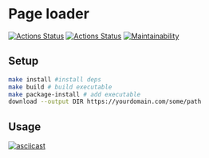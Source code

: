 # Page loader
[![Actions Status](https://github.com/i1yas/python-project-lvl3/workflows/hexlet-check/badge.svg)](https://github.com/i1yas/python-project-lvl3/actions)
[![Actions Status](https://github.com/i1yas/python-project-lvl3/workflows/build/badge.svg)](https://github.com/i1yas/python-project-lvl3/actions)
[![Maintainability](https://api.codeclimate.com/v1/badges/2efcf6de43108cbc9a3e/maintainability)](https://codeclimate.com/github/i1yas/python-project-lvl3/maintainability)

## Setup
```bash
make install #install deps
make build # build executable
make package-install # add executable
download --output DIR https://yourdomain.com/some/path
```

## Usage
[![asciicast](https://asciinema.org/a/6wcvtZsWXhX4olUh2ScUPLS6c.svg)](https://asciinema.org/a/6wcvtZsWXhX4olUh2ScUPLS6c)